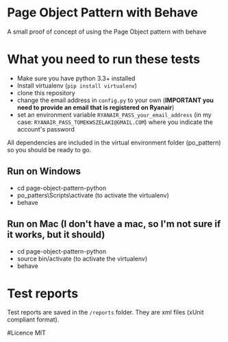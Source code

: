 # Page Object Pattern with Behave
A small proof of concept of using the Page Object pattern with behave

# What you need to run these tests
 - Make sure you have python 3.3+ installed
 - Install virtualenv (`pip install virtualenv`)
 - clone this repository
 - change the email address in `config.py` to your own (**IMPORTANT you need to provide an email that is registered on Ryanair**)
 - set an environment variable `RYANAIR_PASS_your_email_address` (in my case: `RYANAIR_PASS_TOMEKWSZELAKI@GMAIL.COM`) where you indicate the account's password
 
All dependencies are included in the virtual environment folder (po_pattern) so you should be ready to go.

## Run on Windows
 - cd page-object-pattern-python
 - po_patters\Scripts\activate (to activate the virtualenv)
 - behave

 ## Run on Mac (I don't have a mac, so I'm not sure if it works, but it should)
 - cd page-object-pattern-python
 - source bin/activate (to activate the virtualenv)
 - behave

# Test reports
Test reports are saved in the `/reports` folder. They are xml files (xUnit compliant format).

#Licence
MIT
